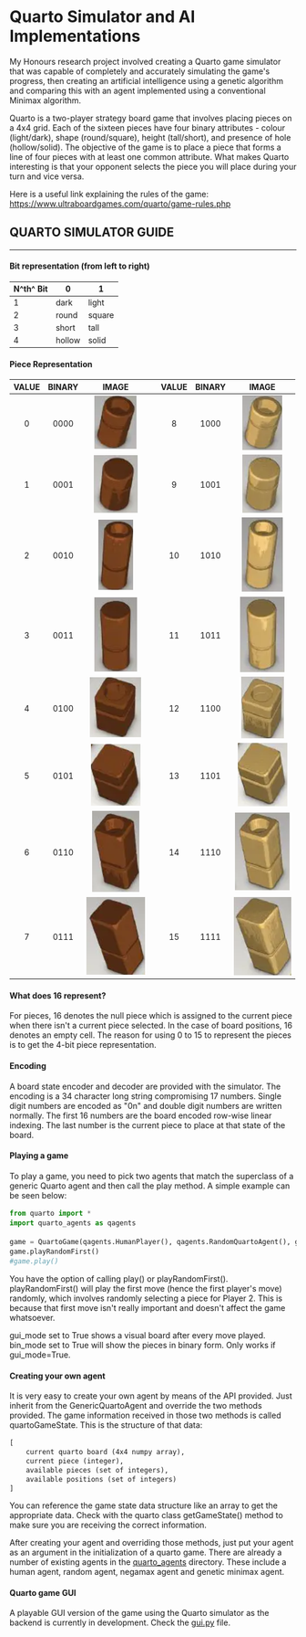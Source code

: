 # Quarto Simulator and AI Implementations

My Honours research project involved creating a Quarto game simulator that was capable of completely and accurately simulating the game's progress, then creating an artificial intelligence using a genetic algorithm and comparing this with an agent implemented using a conventional Minimax algorithm.

Quarto is a two-player strategy board game that involves placing pieces on a 4x4 grid. Each of the sixteen pieces have four binary attributes - colour (light/dark), shape (round/square), height (tall/short), and presence of hole (hollow/solid). The objective of the game is to place a piece that forms a line of four pieces with at least one common attribute. What makes Quarto interesting is that your opponent selects the piece you will place during your turn and vice versa. 

Here is a useful link explaining the rules of the game: https://www.ultraboardgames.com/quarto/game-rules.php

## QUARTO SIMULATOR GUIDE
---

#### Bit representation (from left to right)
| N^th^ Bit |   0   |   1   |
|-----------|-------|-------|
| 1 | dark | light |
| 2 | round | square |
| 3 | short | tall |
| 4 | hollow | solid |

#### Piece Representation
| VALUE | BINARY | IMAGE             |       | VALUE | BINARY | IMAGE              | 
|:-----:|:------:|:-----------------:|-------|:-----:|:------:|:------------------:|
| 0     | 0000   | ![](images/0.png) |       | 8     | 1000   | ![](images/8.png)  |
| 1     | 0001   | ![](images/1.png) |       | 9     | 1001   | ![](images/9.png)  |
| 2     | 0010   | ![](images/2.png) |       | 10    | 1010   | ![](images/10.png) |
| 3     | 0011   | ![](images/3.png) |       | 11    | 1011   | ![](images/11.png) |
| 4     | 0100   | ![](images/4.png) |       | 12    | 1100   | ![](images/12.png) |
| 5     | 0101   | ![](images/5.png) |       | 13    | 1101   | ![](images/13.png) |
| 6     | 0110   | ![](images/6.png) |       | 14    | 1110   | ![](images/14.png) |
| 7     | 0111   | ![](images/7.png) |       | 15    | 1111   | ![](images/15.png) |

#### What does 16 represent?

For pieces, 16 denotes the null piece which is assigned to the current piece when there isn't a current piece selected.
In the case of board positions, 16 denotes an empty cell. The reason for using 0 to 15 to represent the pieces is to get the 4-bit piece representation.

#### Encoding

A board state encoder and decoder are provided with the simulator. The encoding is a 34 character long string compromising 17 numbers. 
Single digit numbers are encoded as "0n" and double digit numbers are written normally. The first 16 numbers are the board encoded row-wise linear indexing.
The last number is the current piece to place at that state of the board.

#### Playing a game

To play a game, you need to pick two agents that match the superclass of a generic Quarto agent and then call the play method. A simple example can be seen below:
```py
from quarto import *
import quarto_agents as qagents

game = QuartoGame(qagents.HumanPlayer(), qagents.RandomQuartoAgent(), gui_mode=True, bin_mode=True)
game.playRandomFirst()
#game.play()
```

You have the option of calling play() or playRandomFirst(). playRandomFirst() will play the first move (hence the first player's move) randomly, which involves randomly selecting a piece for Player 2. This is because that first move isn't really important and doesn't affect the game whatsoever.

gui_mode set to True shows a visual board after every move played.
bin_mode set to True will show the pieces in binary form. Only works if gui_mode=True.

#### Creating your own agent

It is very easy to create your own agent by means of the API provided. Just inherit from the GenericQuartoAgent and override the two methods provided.
The game information received in those two methods is called quartoGameState. This is the structure of that data:
```
[
    current quarto board (4x4 numpy array),
    current piece (integer),
    available pieces (set of integers),
    available positions (set of integers)
]
```
You can reference the game state data structure like an array to get the appropriate data. Check with the quarto class getGameState() method to make sure you are receiving the correct information.

After creating your agent and overriding those methods, just put your agent as an argument in the initialization of a quarto game.
There are already a number of existing agents in the [quarto_agents](quarto_agents) directory. These include a human agent, random agent, negamax agent and genetic minimax agent.

#### Quarto game GUI

A playable GUI version of the game using the Quarto simulator as the backend is currently in development. Check the [gui.py](gui.py) file.

